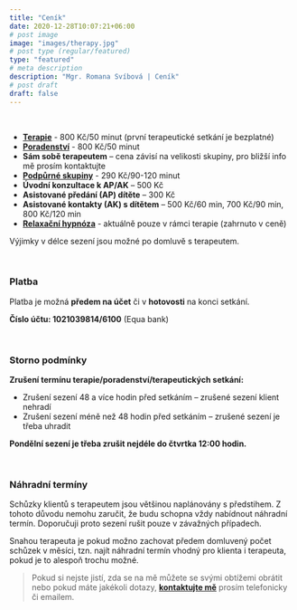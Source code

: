 ```yaml
---
title: "Ceník"
date: 2020-12-28T10:07:21+06:00
# post image
image: "images/therapy.jpg"
# post type (regular/featured)
type: "featured"
# meta description
description: "Mgr. Romana Svíbová | Ceník"
# post draft
draft: false
---
```


<br>

- [**Terapie**](/terapie) - 800 Kč/50 minut (první terapeutické setkání je bezplatné)
- [**Poradenství**](/poradenstvi) - 800 Kč/50 minut
- **Sám sobě terapeutem** – cena závisí na velikosti skupiny, pro bližší info mě prosím kontaktujte
- [**Podpůrné skupiny**](/skupiny) - 290 Kč/90-120 minut
- **Úvodní konzultace k AP/AK** – 500 Kč
- **Asistované předání (AP) dítěte** – 300 Kč 
- **Asistované kontakty (AK) s dítětem** – 500 Kč/60 min, 700 Kč/90 min, 800 Kč/120 min
- [**Relaxační hypnóza**](/hypnoza) - aktuálně pouze v rámci terapie (zahrnuto v ceně)
 
Výjimky v délce sezení jsou možné po domluvě s terapeutem.

<br>

### Platba
Platba je možná **předem na účet** či v **hotovosti** na konci setkání. 

**Číslo účtu: 1021039814/6100** (Equa bank) 

<br>

### Storno podmínky

**Zrušení termínu terapie/poradenství/terapeutických setkání:**
- Zrušení sezení 48 a více hodin před setkáním – zrušené sezení klient nehradí
- Zrušení sezení méně než 48 hodin před setkáním – zrušené sezení je třeba uhradit

**Pondělní sezení je třeba zrušit nejdéle do čtvrtka 12:00 hodin.**

<br>

### Náhradní termíny
Schůzky klientů s terapeutem jsou většinou naplánovány s předstihem. Z tohoto důvodu nemohu zaručit, že budu schopna vždy nabídnout náhradní termín. Doporučuji proto sezení rušit pouze v závažných případech.

Snahou terapeuta je pokud možno zachovat předem domluvený počet schůzek v měsíci, tzn. najít náhradní termín vhodný pro klienta i terapeuta, pokud je to alespoň trochu možné.

> Pokud si nejste jistí, zda se na mě můžete se svými obtížemi obrátit nebo pokud máte jakékoli dotazy, [**kontaktujte mě**](/contact) prosím telefonicky či emailem.
